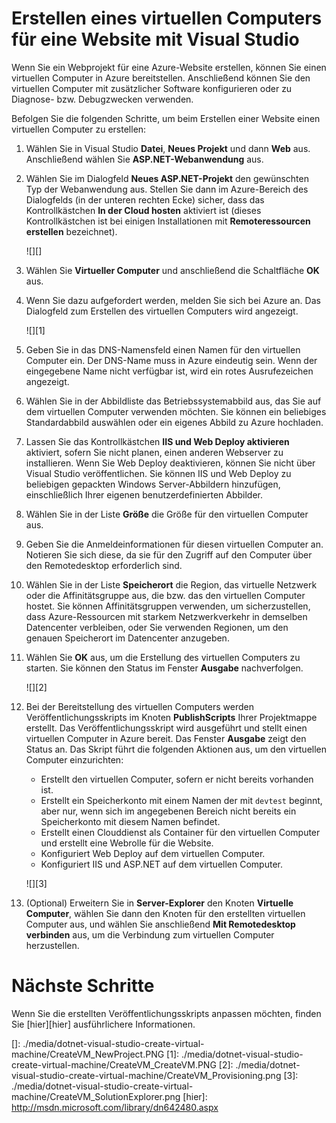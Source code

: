 <properties linkid="dotnet-visualstudio-create-virtual-machine" urlDisplayName="Create a virtual machine for a website" pageTitle="Creating a virtual machine for a web project using Visual Studio" metaKeywords="Visual Studio, ASP.NET, web project, virtual machine" description="Create a virtual machine for a website" metaCanonical="" services="" documentationCenter="" title="Creating a virtual machine for a website with Visual Studio" authors="ghogen" solutions="" manager="" editor="" />

<tags ms.service="virtual-machines" ms.workload="infrastructure-services" ms.tgt_pltfrm="vm-multiple" ms.devlang="dotnet" ms.topic="article" ms.date="01/01/1900" ms.author="ghogen"></tags>

# Erstellen eines virtuellen Computers für eine Website mit Visual Studio

Wenn Sie ein Webprojekt für eine Azure-Website erstellen, können Sie einen virtuellen Computer in Azure bereitstellen. Anschließend können Sie den virtuellen Computer mit zusätzlicher Software konfigurieren oder zu Diagnose- bzw. Debugzwecken verwenden.

Befolgen Sie die folgenden Schritte, um beim Erstellen einer Website einen virtuellen Computer zu erstellen:

1.  Wählen Sie in Visual Studio **Datei**, **Neues Projekt** und dann **Web** aus. Anschließend wählen Sie **ASP.NET-Webanwendung** aus.
2.  Wählen Sie im Dialogfeld **Neues ASP.NET-Projekt** den gewünschten Typ der Webanwendung aus. Stellen Sie dann im Azure-Bereich des Dialogfelds (in der unteren rechten Ecke) sicher, dass das Kontrollkästchen **In der Cloud hosten** aktiviert ist (dieses Kontrollkästchen ist bei einigen Installationen mit **Remoteressourcen erstellen** bezeichnet).

    ![][]

3.  Wählen Sie **Virtueller Computer** und anschließend die Schaltfläche **OK** aus.
4.  Wenn Sie dazu aufgefordert werden, melden Sie sich bei Azure an. Das Dialogfeld zum Erstellen des virtuellen Computers wird angezeigt.

    ![][1]

5.  Geben Sie in das DNS-Namensfeld einen Namen für den virtuellen Computer ein. Der DNS-Name muss in Azure eindeutig sein. Wenn der eingegebene Name nicht verfügbar ist, wird ein rotes Ausrufezeichen angezeigt.
6.  Wählen Sie in der Abbildliste das Betriebssystemabbild aus, das Sie auf dem virtuellen Computer verwenden möchten. Sie können ein beliebiges Standardabbild auswählen oder ein eigenes Abbild zu Azure hochladen.
7.  Lassen Sie das Kontrollkästchen **IIS und Web Deploy aktivieren** aktiviert, sofern Sie nicht planen, einen anderen Webserver zu installieren. Wenn Sie Web Deploy deaktivieren, können Sie nicht über Visual Studio veröffentlichen. Sie können IIS und Web Deploy zu beliebigen gepackten Windows Server-Abbildern hinzufügen, einschließlich Ihrer eigenen benutzerdefinierten Abbilder.
8.  Wählen Sie in der Liste **Größe** die Größe für den virtuellen Computer aus.
9.  Geben Sie die Anmeldeinformationen für diesen virtuellen Computer an. Notieren Sie sich diese, da sie für den Zugriff auf den Computer über den Remotedesktop erforderlich sind.
10. Wählen Sie in der Liste **Speicherort** die Region, das virtuelle Netzwerk oder die Affinitätsgruppe aus, die bzw. das den virtuellen Computer hostet. Sie können Affinitätsgruppen verwenden, um sicherzustellen, dass Azure-Ressourcen mit starkem Netzwerkverkehr in demselben Datencenter verbleiben, oder Sie verwenden Regionen, um den genauen Speicherort im Datencenter anzugeben.
11. Wählen Sie **OK** aus, um die Erstellung des virtuellen Computers zu starten. Sie können den Status im Fenster **Ausgabe** nachverfolgen.

    ![][2]

12. Bei der Bereitstellung des virtuellen Computers werden Veröffentlichungsskripts im Knoten **PublishScripts** Ihrer Projektmappe erstellt. Das Veröffentlichungsskript wird ausgeführt und stellt einen virtuellen Computer in Azure bereit. Das Fenster **Ausgabe** zeigt den Status an. Das Skript führt die folgenden Aktionen aus, um den virtuellen Computer einzurichten:

    -   Erstellt den virtuellen Computer, sofern er nicht bereits vorhanden ist.
    -   Erstellt ein Speicherkonto mit einem Namen der mit `devtest` beginnt, aber nur, wenn sich im angegebenen Bereich nicht bereits ein Speicherkonto mit diesem Namen befindet.
    -   Erstellt einen Clouddienst als Container für den virtuellen Computer und erstellt eine Webrolle für die Website.
    -   Konfiguriert Web Deploy auf dem virtuellen Computer.
    -   Konfiguriert IIS und ASP.NET auf dem virtuellen Computer.

    ![][3]

1.  (Optional) Erweitern Sie in **Server-Explorer** den Knoten **Virtuelle Computer**, wählen Sie dann den Knoten für den erstellten virtuellen Computer aus, und wählen Sie anschließend **Mit Remotedesktop verbinden** aus, um die Verbindung zum virtuellen Computer herzustellen.

# Nächste Schritte

Wenn Sie die erstellten Veröffentlichungsskripts anpassen möchten, finden Sie [hier][hier] ausführlichere Informationen.

  []: ./media/dotnet-visual-studio-create-virtual-machine/CreateVM_NewProject.PNG
  [1]: ./media/dotnet-visual-studio-create-virtual-machine/CreateVM_CreateVM.PNG
  [2]: ./media/dotnet-visual-studio-create-virtual-machine/CreateVM_Provisioning.png
  [3]: ./media/dotnet-visual-studio-create-virtual-machine/CreateVM_SolutionExplorer.png
  [hier]: http://msdn.microsoft.com/library/dn642480.aspx
